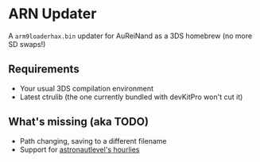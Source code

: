 # ARN Updater

A `arm9loaderhax.bin` updater for AuReiNand as a 3DS homebrew (no more SD swaps!)

## Requirements

- Your usual 3DS compilation environment
- Latest ctrulib (the one currently bundled with devKitPro won't cut it)

## What's missing (aka TODO)

- Path changing, saving to a different filename
- Support for [astronautlevel's hourlies](https://astronautlevel2.github.io/AuReiNand/)
